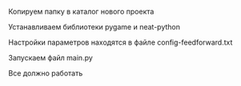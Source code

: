 Копируем папку в каталог нового проекта

Устанавливаем библиотеки pygame и neat-python

Настройки параметров находятся в файле config-feedforward.txt

Запускаем файл main.py

Все должно работать
